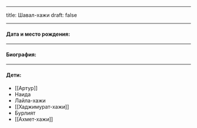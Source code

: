 
---
title: Шавал-хажи
draft: false

---
#### Дата и место рождения:

---
#### Биография:


---
#### Дети:
- [[Артур]]
- Наида
- Лайла-хажи
- [[Хаджимурат-хажи]]
- Бурлият
- [[Ахмет-хажи]]